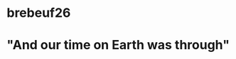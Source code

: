 # brebeuf26
# "And our time on Earth was through"

[]("https://open.spotify.com/embed/track/5kfNriitmkNE8mUbZ7gbq8?utm_source=generator")
